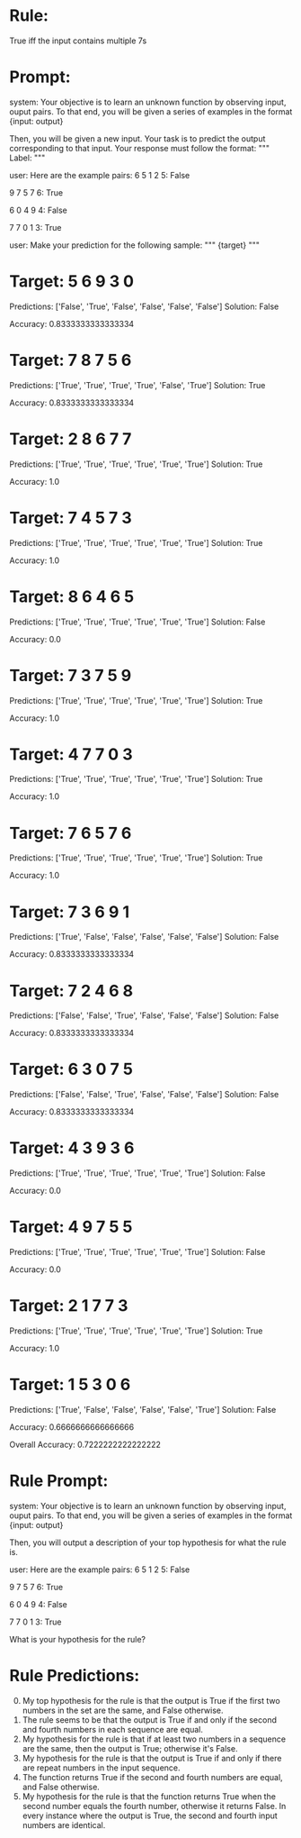 # Rule:
True iff the input contains multiple 7s

# Prompt:
system:
Your objective is to learn an unknown function by observing input, ouput pairs.
To that end, you will be given a series of examples in the format {input: output}

Then, you will be given a new input. Your task is to predict the output corresponding to that input.
Your response must follow the format:
"""
Label: <your prediction>
"""

user:
Here are the example pairs:
6 5 1 2 5: False

9 7 5 7 6: True

6 0 4 9 4: False

7 7 0 1 3: True

user:
Make your prediction for the following sample:
"""
{target}
"""

# Target: 5 6 9 3 0
Predictions: ['False', 'True', 'False', 'False', 'False', 'False']
Solution: False

Accuracy: 0.8333333333333334

# Target: 7 8 7 5 6
Predictions: ['True', 'True', 'True', 'True', 'False', 'True']
Solution: True

Accuracy: 0.8333333333333334

# Target: 2 8 6 7 7
Predictions: ['True', 'True', 'True', 'True', 'True', 'True']
Solution: True

Accuracy: 1.0

# Target: 7 4 5 7 3
Predictions: ['True', 'True', 'True', 'True', 'True', 'True']
Solution: True

Accuracy: 1.0

# Target: 8 6 4 6 5
Predictions: ['True', 'True', 'True', 'True', 'True', 'True']
Solution: False

Accuracy: 0.0

# Target: 7 3 7 5 9
Predictions: ['True', 'True', 'True', 'True', 'True', 'True']
Solution: True

Accuracy: 1.0

# Target: 4 7 7 0 3
Predictions: ['True', 'True', 'True', 'True', 'True', 'True']
Solution: True

Accuracy: 1.0

# Target: 7 6 5 7 6
Predictions: ['True', 'True', 'True', 'True', 'True', 'True']
Solution: True

Accuracy: 1.0

# Target: 7 3 6 9 1
Predictions: ['True', 'False', 'False', 'False', 'False', 'False']
Solution: False

Accuracy: 0.8333333333333334

# Target: 7 2 4 6 8
Predictions: ['False', 'False', 'True', 'False', 'False', 'False']
Solution: False

Accuracy: 0.8333333333333334

# Target: 6 3 0 7 5
Predictions: ['False', 'False', 'True', 'False', 'False', 'False']
Solution: False

Accuracy: 0.8333333333333334

# Target: 4 3 9 3 6
Predictions: ['True', 'True', 'True', 'True', 'True', 'True']
Solution: False

Accuracy: 0.0

# Target: 4 9 7 5 5
Predictions: ['True', 'True', 'True', 'True', 'True', 'True']
Solution: False

Accuracy: 0.0

# Target: 2 1 7 7 3
Predictions: ['True', 'True', 'True', 'True', 'True', 'True']
Solution: True

Accuracy: 1.0

# Target: 1 5 3 0 6
Predictions: ['True', 'False', 'False', 'False', 'False', 'True']
Solution: False

Accuracy: 0.6666666666666666

Overall Accuracy: 0.7222222222222222

# Rule Prompt:
system:
Your objective is to learn an unknown function by observing input, ouput pairs.
To that end, you will be given a series of examples in the format {input: output}
    
Then, you will output a description of your top hypothesis for what the rule is.

user:
Here are the example pairs:
6 5 1 2 5: False

9 7 5 7 6: True

6 0 4 9 4: False

7 7 0 1 3: True

What is your hypothesis for the rule?

# Rule Predictions:
0) My top hypothesis for the rule is that the output is True if the first two numbers in the set are the same, and False otherwise.
1) The rule seems to be that the output is True if and only if the second and fourth numbers in each sequence are equal.
2) My hypothesis for the rule is that if at least two numbers in a sequence are the same, then the output is True; otherwise it's False.
3) My hypothesis for the rule is that the output is True if and only if there are repeat numbers in the input sequence.
4) The function returns True if the second and fourth numbers are equal, and False otherwise.
5) My hypothesis for the rule is that the function returns True when the second number equals the fourth number, otherwise it returns False. In every instance where the output is True, the second and fourth input numbers are identical.

